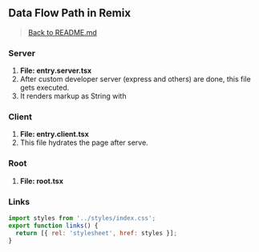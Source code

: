 ## Data Flow Path in Remix

> [Back to README.md](../README.md)

### Server

1. **File: entry.server.tsx**
2. After custom developer server (express and others) are done, this file gets executed.
3. It renders markup as String with <!DOCTYPE html>

### Client

1. **File: entry.client.tsx**
2. This file hydrates the page after serve.

### Root

1. **File: root.tsx**

### Links

```jsx
import styles from '../styles/index.css';
export function links() {
  return [{ rel: 'stylesheet', href: styles }];
}
```

